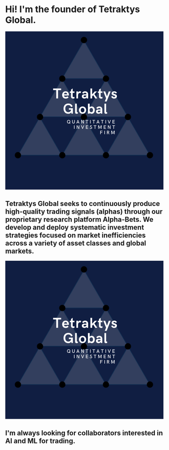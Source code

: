 # Hi!  I'm the founder of Tetraktys Global. 

![Tetraktys logo](TetraktysGlobal.png)

## Tetraktys Global seeks to continuously produce high-quality trading signals (alphas) through our proprietary research platform Alpha-Bets. We develop and deploy systematic investment strategies focused on market inefficiencies across a variety of asset classes and global markets.

<img src="TetraktysGlobal.png">

## I'm always looking for collaborators interested in AI and ML for trading. 

<!--
**johncousins/johncousins** is a ✨ _special_ ✨ repository because its `README.md` (this file) appears on your GitHub profile.

Here are some ideas to get you started:

- 🔭 I’m currently working on ...
- 🌱 I’m currently learning ...
- 👯 I’m looking to collaborate on ...
- 🤔 I’m looking for help with ...
- 💬 Ask me about ...
- 📫 How to reach me: ...
- 😄 Pronouns: ...
- ⚡ Fun fact: ...
-->
